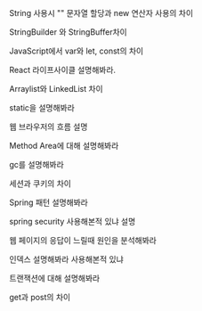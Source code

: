 String 사용시  "" 문자열 할당과 new 연산자 사용의 차이

StringBuilder 와 StringBuffer차이

JavaScript에서 var와 let, const의 차이

React 라이프사이클 설명해봐라.

Arraylist와 LinkedList 차이

static을 설명해봐라

웹 브라우저의 흐름 설명

Method Area에 대해 설명해봐라

gc를 설명해봐라

세션과 쿠키의 차이

Spring 패턴 설명해봐라

spring security 사용해본적 있냐 설명

웹 페이지의 응답이 느릴때 원인을 분석해봐라

인덱스 설명해봐라 사용해본적 있냐

트랜잭션에 대해 설명해봐라

get과 post의 차이
